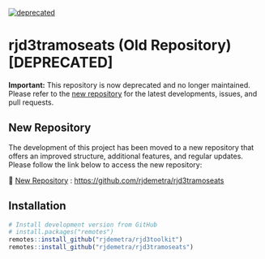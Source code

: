 
<!-- README.md is generated from README.Rmd. Please edit that file -->

[![deprecated](http://badges.github.io/stability-badges/dist/deprecated.svg)](http://github.com/badges/stability-badges)

# rjd3tramoseats (Old Repository) \[DEPRECATED\]

**Important:** This repository is now deprecated and no longer
maintained. Please refer to the [new
repository](https://github.com/rjdemetra/rjd3tramoseats) for the latest
developments, issues, and pull requests.

## New Repository

The development of this project has been moved to a new repository that
offers an improved structure, additional features, and regular updates.
Please follow the link below to access the new repository:

🔗 [New Repository](https://github.com/rjdemetra/rjd3tramoseats) :
<https://github.com/rjdemetra/rjd3tramoseats>

## Installation

``` r
# Install development version from GitHub
# install.packages("remotes")
remotes::install_github("rjdemetra/rjd3toolkit")
remotes::install_github("rjdemetra/rjd3tramoseats")
```
